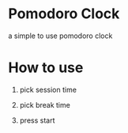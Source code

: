 # Pomodoro Clock

a simple to use pomodoro clock

# How to use

1) pick session time

2) pick break time

3) press start